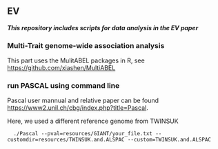 ## EV
***This repository includes scripts for data analysis in the EV paper***

### Multi-Trait genome-wide association analysis 
This part uses the MulitABEL packages in R, see <https://github.com/xiashen/MultiABEL>

### run PASCAL using command line
Pascal user mannual and relative paper can be found <https://www2.unil.ch/cbg/index.php?title=Pascal>.

Here, we used a different reference genome from TWINSUK
```
  ./Pascal --pval=resources/GIANT/your_file.txt --customdir=resources/TWINSUK.and.ALSPAC --custom=TWINSUK.and.ALSPAC
```
